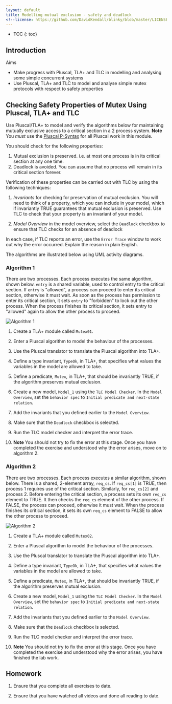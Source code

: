 ```yaml
---
layout: default
title: Modelling mutual exclusion - safety and deadlock
<!--license: https://github.com/DavidKendall/blinky/blob/master/LICENSE-->
---
```

* TOC
{: toc}

## Introduction

Aims

* Make progress with Pluscal, TLA+ and TLC in modelling and analysing some simple concurrent systems
* Use Pluscal, TLA+ and TLC to model and analyse simple mutex protocols with respect to safety properties

## Checking Safety Properties of Mutex Using Pluscal, TLA+ and TLC

Use Pluscal/TLA+ to model and verify the algorithms below for maintaining
mutually exclusive access to a critical section in a 2 process system.
**Note** You *must* use the [Pluscal P-Syntax]({{site.baseurl}}{{site.raurl}}/p-manual.pdf)
for all Pluscal work in this module.

You should check for the following properties:
1. Mutual exclusion is preserved. i.e. at most one process is in its critical section at any one time.
1. Deadlock is avoided.
You can assume that no process will remain in its critical section forever.

Verification of these properties can be carried out with TLC by using the following techniques:

1. *Invariants* for checking for preservation of mutual exclusion. You will need to think of a property, which you can include in your model, which if invariantly TRUE guarantees that mutual exclusion is preserved. Use TLC to check that your property is an invariant of your model.

1. *Model Overview* in the model overview, select the `Deadlock` checkbox to ensure that TLC checks for an absence of deadlock

In each case, if TLC reports an error, use the `Error Trace` window to work out why the error occurred. Explain the reason
in plain English.

The algorithms are illustrated below using UML activity diagrams.

### Algorithm 1
There are two processes. Each process executes the same algorithm, shown below. 
`entry` is a shared variable, used to control entry to the critical section.
If `entry` is "allowed", a process can proceed to enter its critical section,
otherwise it must wait. As soon as the process has permission to enter its
critical section, it sets `entry` to "forbidden" to lock out the other process.
When the process finishes its critical section, it sets entry to "allowed"
again to allow the other process to proceed. 

![Algorithm 1]({{site.baseurl}}/assets/images/mutex01.png)

1. Create a TLA+ module called `Mutex01`. 

1. Enter a Pluscal algorithm to model the behaviour of the processes.

1. Use the Pluscal translator to translate the Pluscal algorithm into TLA+.

1. Define a type invariant, `TypeOk`, in TLA+, that specifies what values the 
   variables in the model are allowed to take.

1. Define a predicate, `Mutex`, in TLA+, that should be invariantly TRUE, if the
   algorithm preserves mutual exclusion.

1. Create a new model, `Model_1` using the `TLC Model Checker`. In the 
   `Model Overview`, set the `behavior spec` to 
   `Initial predicate and next-state relation`.

1. Add the invariants that you defined earlier to the `Model Overview`. 

1. Make sure that the `Deadlock` checkbox is selected.

1. Run the TLC model checker and interpret the error trace.

1. **Note** You should not try to fix the error at this stage. Once you have
   completed the exercise and understood why the error arises, move on to 
   algorithm 2.

### Algorithm 2
There are two processes. Each process executes a similar algorithm, shown
below. There is a shared, 2-element array, `req_cs`. If `req_cs[1]` is
TRUE, then process 1 requires use of the critical section. Similarly,
for `req_cs[2]` and process 2. Before entering the critical section,
a process sets its own `req_cs` element to TRUE. It then checks the
`req_cs` element of the other process. If FALSE, the process can proceed,
otherwise it must wait. When the process finishes its critical section,
it sets its own `req_cs` element to FALSE to allow the other process to 
proceed.

![Algorithm 2]({{site.baseurl}}/assets/images/mutex02.png)

1. Create a TLA+ module called `Mutex02`. 

1. Enter a Pluscal algorithm to model the behaviour of the processes.

1. Use the Pluscal translator to translate the Pluscal algorithm into TLA+.

1. Define a type invariant, `TypeOk`, in TLA+, that specifies what values the 
   variables in the model are allowed to take.

1. Define a predicate, `Mutex`, in TLA+, that should be invariantly TRUE, if the
   algorithm preserves mutual exclusion.

1. Create a new model, `Model_1` using the `TLC Model Checker`. In the 
   `Model Overview`, set the `behavior spec` to 
   `Initial predicate and next-state relation`.

1. Add the invariants that you defined earlier to the `Model Overview`. 

1. Make sure that the `Deadlock` checkbox is selected.

1. Run the TLC model checker and interpret the error trace.

1. **Note** You should not try to fix the error at this stage. Once you have
   completed the exercise and understood why the error arises, you have
   finished the lab work.


## Homework

1. Ensure that you complete all exercises to date.

1. Ensure that you have watched all videos and done all reading to date.



